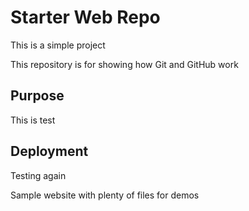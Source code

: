 # Starter Web Repo
This is a simple project

This repository is for showing how Git and GitHub work

## Purpose

This is test 

## Deployment
Testing again

Sample website with plenty of files for demos